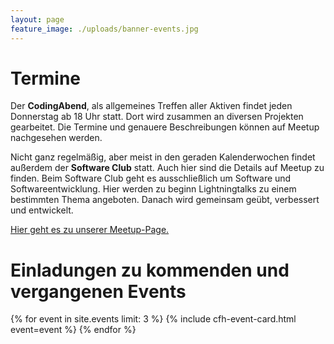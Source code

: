```yaml
---
layout: page
feature_image: ./uploads/banner-events.jpg
---
```


# Termine

Der __CodingAbend__, als allgemeines Treffen aller Aktiven findet jeden Donnerstag ab 18 Uhr statt.
Dort wird zusammen an diversen Projekten gearbeitet. Die Termine und genauere Beschreibungen können auf
Meetup nachgesehen werden.

Nicht ganz regelmäßig, aber meist in den geraden Kalenderwochen
findet außerdem der __Software Club__ statt. Auch hier sind die Details
auf Meetup zu finden.
Beim Software Club geht es ausschließlich um Software und Softwareentwicklung.
Hier werden zu beginn Lightningtalks zu einem
bestimmten Thema angeboten. Danach wird gemeinsam geübt, verbessert und entwickelt.

[Hier geht es zu unserer Meetup-Page.](https://www.meetup.com/de-DE/codeforhn/)

# Einladungen zu kommenden und vergangenen Events

<div class="cfh-cards">
{% for event in site.events limit: 3 %}
      {% include cfh-event-card.html event=event %}
{% endfor %}
</div>

